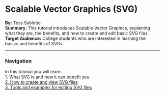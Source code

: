 # Scalable Vector Graphics (SVG)   
**By:** Tess Sublette     
**Summary:** This tutorial introduces Scalable Vector Graphics, explaining what they are, the benefits, and how to create and edit basic SVG files.    
**Target Audience:** College students who are interested in learning the basics and benefits of SVGs.
      
----      
    
### Navigation       
In this tutorial you will learn:     
[1. What SVG is and how it can benefit you](1Benefits.md)     
[2. How to create and view SVG files](2Details.md)      
[3. Tools and examples for editing SVG files](3Examples.md)       
